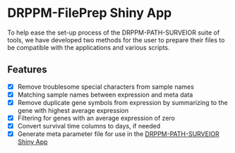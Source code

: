 # DRPPM-FilePrep Shiny App

To help ease the set-up process of the DRPPM-PATH-SURVEIOR suite of tools, we have developed two methods for the user to prepare their files to be compatible with the applications and various scripts.


## Features

- [x] Remove troublesome special characters from sample names
- [x] Matching sample names between expression and meta data
- [x] Remove duplicate gene symbols from expression by summarizing to the gene with highest average expression
- [x] Filtering for genes with an average expression of zero
- [x] Convert survival time columns to days, if needed
- [x] Generate meta parameter file for use in the [DRPPM-PATH-SURVEIOR Shiny App](https://github.com/shawlab-moffitt/DRPPM-PATH-SURVEIOR-Suite/tree/main/2-DRPPM-PATH-SURVEIOR-InteractiveApp)
